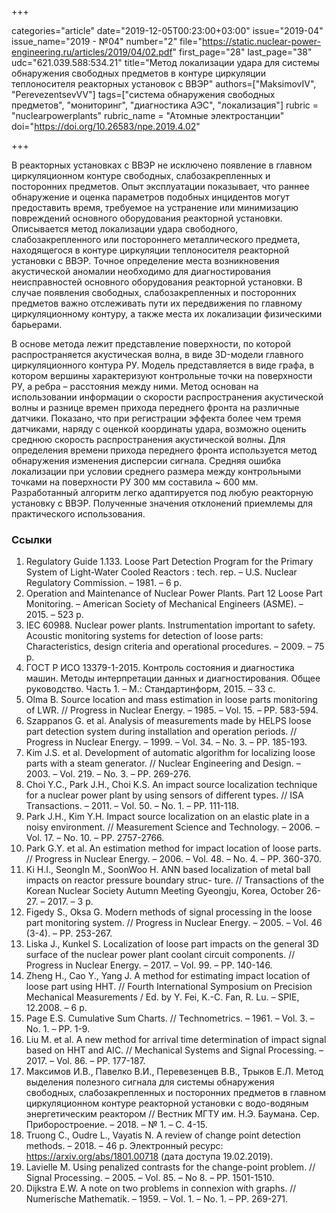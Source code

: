 +++

categories="article"
date="2019-12-05T00:23:00+03:00"
issue="2019-04"
issue_name="2019 - №04"
number="2"
file="https://static.nuclear-power-engineering.ru/articles/2019/04/02.pdf"
first_page="28"
last_page="38"
udc="621.039.588:534.21"
title="Метод локализации удара для системы обнаружения свободных предметов в контуре циркуляции теплоносителя реакторных установок с ВВЭР"
authors=["MaksimovIV", "PerevezentsevVV"]
tags=["система обнаружения свободных предметов", "мониторинг", "диагностика АЭС", "локализация"]
rubric = "nuclearpowerplants"
rubric_name = "Aтомные электростанции"
doi="https://doi.org/10.26583/npe.2019.4.02"

+++

В реакторных установках с ВВЭР не исключено появление в главном циркуляционном контуре свободных, слабозакрепленных и посторонних предметов. Опыт эксплуатации показывает, что раннее обнаружение и оценка параметров подобных инцидентов могут предоставить время, требуемое на устранение или минимизацию повреждений основного оборудования реакторной установки. Описывается метод локализации удара свободного, слабозакрепленного или постороннего металлического предмета, находящегося в контуре циркуляции теплоносителя реакторной установки с ВВЭР. Точное определение места возникновения акустической аномалии необходимо для диагностирования неисправностей основного оборудования реакторной установки. В случае появления свободных, слабозакрепленных и посторонних предметов важно отслеживать пути их передвижения по главному циркуляционному контуру, а также места их локализации физическими барьерами.

В основе метода лежит представление поверхности, по которой распространяется акустическая волна, в виде 3D-модели главного циркуляционного контура РУ. Модель представляется в виде графа, в котором вершины характеризуют контрольные точки на поверхности РУ, а ребра – расстояния между ними. Метод основан на использовании информации о скорости распространения акустической волны и разнице времен прихода переднего фронта на различные датчики. Показано, что при регистрации эффекта более чем тремя датчиками, наряду с оценкой координаты удара, возможно оценить среднюю скорость распространения акустической волны. Для определения времени прихода переднего фронта используется метод обнаружения изменения дисперсии сигнала. Средняя ошибка локализации при условии среднего размера между контрольными точками на поверхности РУ 300 мм составила ~ 600 мм. Разработанный алгоритм легко адаптируется под любую реакторную установку с ВВЭР. Полученные значения отклонений приемлемы для практического использования.

### Ссылки

1. Regulatory Guide 1.133. Loose Part Detection Program for the Primary System of Light-Water Cooled Reactors : tech. rep. – U.S. Nuclear Regulatory Commission. – 1981. – 6 p.
2. Operation and Maintenance of Nuclear Power Plants. Part 12 Loose Part Monitoring. – American Society of Mechanical Engineers (ASME). – 2015. – 523 p.
3. IEC 60988. Nuclear power plants. Instrumentation important to safety. Acoustic monitoring systems for detection of loose parts: Characteristics, design criteria and operational procedures. – 2009. – 75 p.
4. ГОСТ Р ИСО 13379-1-2015. Контроль состояния и диагностика машин. Методы интерпретации данных и диагностирования. Общее руководство. Часть 1. – М.: Стандартинформ, 2015. – 33 с.
5. Olma B. Source location and mass estimation in loose parts monitoring of LWR. // Progress in Nuclear Energy. – 1985. – Vol. 15. – PP. 583-594.
6. Szappanos G. et al. Analysis of measurements made by HELPS loose part detection system during installation and operation periods. // Progress in Nuclear Energy. – 1999. – Vol. 34. – No. 3. – PP. 185-193.
7. Kim J.S. et al. Development of automatic algorithm for localizing loose parts with a steam generator. // Nuclear Engineering and Design. – 2003. – Vol. 219. – No. 3. – PP. 269-276.
8. Choi Y.C., Park J.H., Choi K.S. An impact source localization technique for a nuclear power plant by using sensors of different types. // ISA Transactions. – 2011. – Vol. 50. – No. 1. – PP. 111-118.
9. Park J.H., Kim Y.H. Impact source localization on an elastic plate in a noisy environment. // Measurement Science and Technology. – 2006. – Vol. 17. – No. 10. – PP. 2757-2766.
10. Park G.Y. et al. An estimation method for impact location of loose parts. // Progress in Nuclear Energy. – 2006. – Vol. 48. – No. 4. – PP. 360-370.
11. Ki H.I., SeongIn M., SoonWoo H. ANN based localization of metal ball impacts on reactor pressure boundary struc- ture. // Transactions of the Korean Nuclear Society Autumn Meeting Gyeongju, Korea, October 26-27. – 2017. – 3 p.
12. Figedy S., Oksa G. Modern methods of signal processing in the loose part monitoring system. // Progress in Nuclear Energy. – 2005. – Vol. 46 (3-4). – PP. 253-267.
13. Liska J., Kunkel S. Localization of loose part impacts on the general 3D surface of the nuclear power plant coolant circuit components. // Progress in Nuclear Energy. – 2017. – Vol. 99. – PP. 140-146.
14. Zheng H., Cao Y., Yang J. A method for estimating impact location of loose part using HHT. // Fourth International Symposium on Precision Mechanical Measurements / Ed. by Y. Fei, K.-C. Fan, R. Lu. – SPIE, 12.2008. – 6 p.
15. Page E.S. Cumulative Sum Charts. // Technometrics. – 1961. – Vol. 3. – No. 1. – PP. 1-9.
16. Liu M. et al. A new method for arrival time determination of impact signal based on HHT and AIC. // Mechanical Systems and Signal Processing. – 2017. – Vol. 86. – PP. 177-187.
17. Максимов И.В., Павелко В.И., Перевезенцев В.В., Трыков Е.Л. Метод выделения полезного сигнала для системы обнаружения свободных, слабозакрепленных и посторонних предметов в главном циркуляционном контуре реакторной установки с водо-водяным энергетическим реактором // Вестник МГТУ им. Н.Э. Баумана. Сер. Приборостроение. – 2018. – № 1. – C. 4-15.
18. Truong C., Oudre L., Vayatis N. A review of change point detection methods. – 2018. – 46 p. Электронный ресурс: https://arxiv.org/abs/1801.00718 (дата доступа 19.02.2019).
19. Lavielle M. Using penalized contrasts for the change-point problem. // Signal Processing. – 2005. – Vol. 85. – No 8. – PP. 1501-1510.
20. Dijkstra E.W. A note on two problems in connexion with graphs. // Numerische Mathematik. – 1959. – Vol. 1. – No. 1. – PP. 269-271.